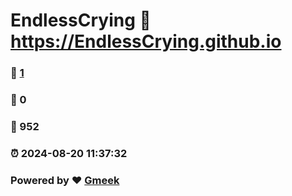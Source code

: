 # EndlessCrying :link: https://EndlessCrying.github.io 
### :page_facing_up: [1](https://EndlessCrying.github.io/tag.html) 
### :speech_balloon: 0 
### :hibiscus: 952 
### :alarm_clock: 2024-08-20 11:37:32 
### Powered by :heart: [Gmeek](https://github.com/Meekdai/Gmeek)
